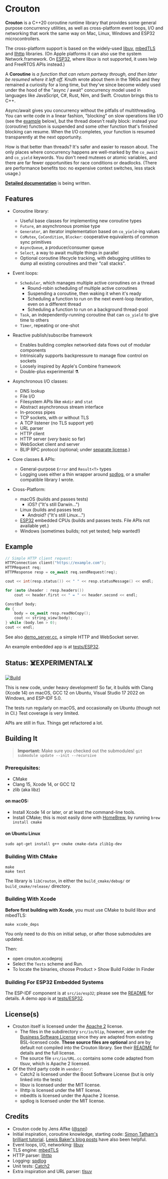 #  Crouton

**Crouton** is a C++20 coroutine runtime library that provides some general purpose concurrency utilities, as well as cross-platform event loops, I/O and networking that work the same way on Mac, Linux, Windows and ESP32 microcontrollers.

The cross-platform support is based on the widely-used [libuv][LIBUV], [mbedTLS][MBEDTLS] and [llhttp][LLHTTP] libraries. (On Apple platforms it can also use the system Network.framework. On [ESP32][ESP32], where libuv is not supported, it uses lwip and FreeRTOS APIs instead.)

A **Coroutine** is _a function that can return partway through, and then later be resumed where it left off._ Knuth wrote about them in the 1960s and they remained a curiosity for a long time, but they've since become widely used under the hood of the "async / await" concurrency model used in languages like JavaScript, C#, Rust, Nim, and Swift. Crouton brings this to C++.

Async/await gives you concurrency without the pitfalls of multithreading. You can write code in a linear fashion, "blocking" on slow operations like I/O (see the [example](#Example) below), but the thread doesn't really block: instead your (coroutine) function is suspended and some other function that's finished blocking can resume. When the I/O completes, your function is resumed transparently at the next opportunity.

How is that better than threads? It's safer and easier to reason about. The only places where concurrency happens are well-marked by the `co_await` and `co_yield` keywords. You don't need mutexes or atomic variables, and there are far fewer opportunities for race conditions or deadlocks. (There are performance benefits too: no expensive context switches, less stack usage.)

[**Detailed documentation**](docs/README.md) is being written.

## Features

* Coroutine library:
    * Useful base classes for implementing new coroutine types
    * `Future`, an asynchronous promise type
    * `Generator`, an iterator implementation based on `co_yield`-ing values
    * `CoMutex`, `CoCondition`, `Blocker`: cooperative equivalents of common sync primitives
    * `AsyncQueue`, a producer/consumer queue
    * `Select`, a way to await multiple things in parallel
    * Optional coroutine lifecycle tracking, with debugging utilities to dump all existing
      coroutines and their "call stacks".

* Event loops:
    * `Scheduler`, which manages multiple active coroutines on a thread
        * Round-robin scheduling of multiple active coroutines
        * Suspending a coroutine, then waking it when it's ready
        * Scheduling a function to run on the next event-loop iteration, even on a different thread
        * Scheduling a function to run on a background thread-pool
    * `Task`, an independently-running coroutine that can `co_yield` to give time to others
    * `Timer`, repeating or one-shot

* Reactive publish/subscribe framework
    * Enables building complex networked data flows out of modular components
    * Intrinsically supports backpressure to manage flow control on sockets
    * Loosely inspired by Apple's Combine framework
    * Double-plus experimental ⚗️
    
* Asynchronous I/O classes:
    * DNS lookup
    * File I/O
    * Filesystem APIs like `mkdir` and `stat`
    * Abstract asynchronous stream interface
    * In-process pipes
    * TCP sockets, with or without TLS
    * A TCP listener (no TLS support yet)
    * URL parser
    * HTTP client
    * HTTP server (_very_ basic so far)
    * WebSocket client and server
    * BLIP RPC protocol (optional; under [separate license][BLIP].)
    
* Core classes & APIs:
    * General-purpose `Error` and `Result<T>` types
    * Logging uses either a thin wrapper around [spdlog][SPDLOG], or a smaller compatible library I wrote.

* Cross-Platform:
    * macOS (builds and passes tests)
      * iOS? ("It's still Darwin…")
    * Linux (builds and passes test)
      * Android? ("It's still Linux…")
    * [ESP32][ESP32] embedded CPUs (builds and passes tests. File APIs not available yet.)
    * Windows (sometimes builds; not yet tested; help wanted!)

## Example

```c++
// Simple HTTP client request:
HTTPConnection client("https://example.com");
HTTPRequest req;
HTTPResponse resp = co_await req.sendRequest(req);

cout << int(resp.status()) << " " << resp.statusMessage() << endl;

for (auto &header : resp.headers())
    cout << header.first << " = " << header.second << endl;

ConstBuf body;
do {
    body = co_await resp.readNoCopy();
    cout << string_view(body);
} while (body.len > 0);
cout << endl;
```

See also [demo_server.cc](tests/demo_server.cc), a simple HTTP and WebSocket server.

An example embedded app is at [tests/ESP32](tests/ESP32/README.md).

## Status: ☠️EXPERIMENTAL☠️

[![Build](https://github.com/couchbaselabs/crouton/actions/workflows/build.yml/badge.svg)](https://github.com/couchbaselabs/crouton/actions/workflows/build.yml)

This is new code, under heavy development! So far, it builds with Clang (Xcode 14) on macOS, GCC 12 on Ubuntu, Visual Studio 17 2022 on Windows, and ESP-IDF 5.0.

The tests run regularly on macOS, and occasionally on Ubuntu (though not in CI.) Test coverage is very limited.

APIs are still in flux. Things get refactored a lot.

## Building It

> **Important:** Make sure you checked out the submodules! 
> `git submodule update --init --recursive`

### Prerequisites:

- CMake
- Clang 15, Xcode 14, or GCC 12
- zlib (aka libz)

#### on macOS:

- Install Xcode 14 or later, or at least the command-line tools.
- Install CMake; this is most easily done with [HomeBrew](https://brew.sh), by running `brew install cmake`

#### on Ubuntu Linux

    sudo apt-get install g++ cmake cmake-data zlib1g-dev

### Building With CMake

    make
    make test

The library is `libCrouton`, in either the `build_cmake/debug/` or `build_cmake/release/` directory.

### Building With Xcode

**Before first building with Xcode**, you must use CMake to build libuv and mbedTLS:

    make xcode_deps

You only need to do this on initial setup, or after those submodules are updated.

Then:
- open crouton.xcodeproj
- Select the `Tests` scheme and Run. 
- To locate the binaries, choose Product > Show Build Folder In Finder

### Building For ESP32 Embedded Systems

The ESP-IDF component is at `src/io/esp32`; please see the [README](src/io/esp32/README.md) for details. A demo app is at [tests/ESP32](tests/ESP32/README.md).

## License(s)

* Crouton itself is licensed under the [Apache 2](./LICENSE) license.
  * The files in the subdirectory `src/io/blip`, however, are under the [Business Software License][BSL] since they are adapted from existing BSL-licensed code. **These source files are optional** and are by default not compiled into the Crouton library. See their [README][BLIP] for details and the full license.
  * The source file `src/io/URL.cc` contains some code adapted from tlsuv, which is Apache 2 licensed.
* Of the third party code in `vendor/`:
  * Catch2 is licensed under the Boost Software License (but is only linked into the tests)
  * libuv is licensed under the MIT license.
  * llhttp is licensed under the MIT license.
  * mbedtls is licensed under the Apache 2 license.
  * spdlog is licensed under the MIT license.

## Credits

- Crouton code by Jens Alfke ([@snej][SNEJ])
- Initial inspiration, coroutine knowledge, starting code: [Simon Tatham's brilliant tutorial][TUTORIAL]. [Lewis Baker's blog posts][BAKER] have also been helpful.
- Event loops, I/O, networking: [libuv][LIBUV]
- TLS engine: [mbedTLS][MBEDTLS]
- HTTP parser: [llhttp][LLHTTP]
- Logging: [spdlog][SPDLOG]
- Unit tests: [Catch2][CATCH2]
- Extra inspiration and URL parser: [tlsuv][TLSUV]

[SNEJ]: https://github.com/snej
[TUTORIAL]: https://www.chiark.greenend.org.uk/~sgtatham/quasiblog/coroutines-c++20/
[LIBUV]: https://libuv.org
[TLSUV]: https://openziti.io/tlsuv/
[LLHTTP]: https://github.com/nodejs/llhttp
[MBEDTLS]: https://github.com/Mbed-TLS/mbedtls
[SPDLOG]: https://github.com/gabime/spdlog
[CATCH2]: https://github.com/catchorg/Catch2
[BAKER]: https://lewissbaker.github.io/2022/08/27/understanding-the-compiler-transform
[BSL]: src/io/blip/licences/BSL.txt
[BLIP]: src/io/blip/README.md
[ESP32]: https://www.espressif.com
